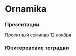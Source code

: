 # Ornamika

### Презентации

[Проектный семинар 12 ноября](https://docs.google.com/presentation/d/1cg7MKWDZ6LdaOFjJWeLiCGHWOYOWPyTiWTeP2haB6Ao/edit#slide=id.p)



### Юпитеровские тетрадки
